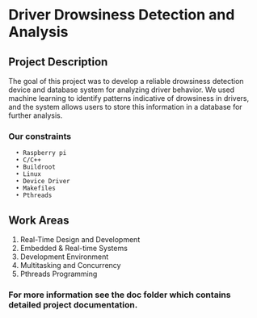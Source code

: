 # Driver Drowsiness Detection and Analysis

## Project Description

The goal of this project was to develop a reliable drowsiness detection device and database system for analyzing driver behavior. We used machine learning to identify patterns indicative of drowsiness in drivers, and the system allows users to store this information in a database for further analysis. 
  
  ### Our constraints
  
      • Raspberry pi
      • C/C++
      • Buildroot
      • Linux
      • Device Driver
      • Makefiles
      • Pthreads
      
## Work Areas
1. Real-Time Design and Development
2. Embedded & Real-time Systems
3. Development Environment
4. Multitasking and Concurrency
5. Pthreads Programming

### For more information see the doc folder which contains detailed project documentation.
